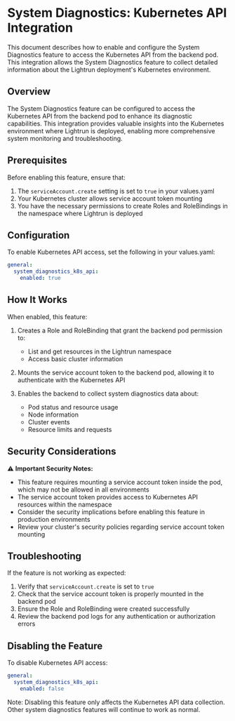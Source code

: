 # System Diagnostics: Kubernetes API Integration

This document describes how to enable and configure the System Diagnostics feature to access the Kubernetes API from the backend pod. This integration allows the System Diagnostics feature to collect detailed information about the Lightrun deployment's Kubernetes environment.

## Overview

The System Diagnostics feature can be configured to access the Kubernetes API from the backend pod to enhance its diagnostic capabilities. This integration provides valuable insights into the Kubernetes environment where Lightrun is deployed, enabling more comprehensive system monitoring and troubleshooting.

## Prerequisites

Before enabling this feature, ensure that:

1. The `serviceAccount.create` setting is set to `true` in your values.yaml
2. Your Kubernetes cluster allows service account token mounting
3. You have the necessary permissions to create Roles and RoleBindings in the namespace where Lightrun is deployed

## Configuration

To enable Kubernetes API access, set the following in your values.yaml:

```yaml
general:
  system_diagnostics_k8s_api:
    enabled: true
```

## How It Works

When enabled, this feature:

1. Creates a Role and RoleBinding that grant the backend pod permission to:
   - List and get resources in the Lightrun namespace
   - Access basic cluster information

2. Mounts the service account token to the backend pod, allowing it to authenticate with the Kubernetes API

3. Enables the backend to collect system diagnostics data about:
   - Pod status and resource usage
   - Node information
   - Cluster events
   - Resource limits and requests

## Security Considerations

⚠️ **Important Security Notes:**

- This feature requires mounting a service account token inside the pod, which may not be allowed in all environments
- The service account token provides access to Kubernetes API resources within the namespace
- Consider the security implications before enabling this feature in production environments
- Review your cluster's security policies regarding service account token mounting

## Troubleshooting

If the feature is not working as expected:

1. Verify that `serviceAccount.create` is set to `true`
2. Check that the service account token is properly mounted in the backend pod
3. Ensure the Role and RoleBinding were created successfully
4. Review the backend pod logs for any authentication or authorization errors

## Disabling the Feature

To disable Kubernetes API access:

```yaml
general:
  system_diagnostics_k8s_api:
    enabled: false
```

Note: Disabling this feature only affects the Kubernetes API data collection. Other system diagnostics features will continue to work as normal. 